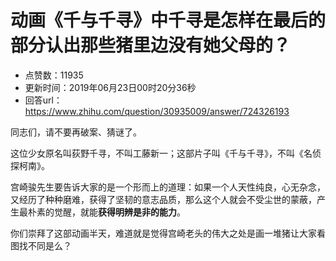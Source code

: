 # 动画《千与千寻》中千寻是怎样在最后的部分认出那些猪里边没有她父母的？
- 点赞数：11935
- 更新时间：2019年06月23日00时20分36秒
- 回答url：https://www.zhihu.com/question/30935009/answer/724326193
<body>
 <p data-pid="ccrOjkkL">同志们，请不要再破案、猜谜了。</p>
 <p data-pid="udKQrN9O">这位少女原名叫荻野千寻，不叫工藤新一；这部片子叫《千与千寻》，不叫《名侦探柯南》。</p>
 <p data-pid="aHMvIzki">宫崎骏先生要告诉大家的是一个形而上的道理：如果一个人天性纯良，心无杂念，又经历了种种磨难，获得了坚韧的意志品质，那么这个人就会不受尘世的蒙蔽，产生最朴素的觉醒，就能<b>获得明辨是非的能力</b>。</p>
 <p data-pid="uUw35G4u">你们崇拜了这部动画半天，难道就是觉得宫崎老头的伟大之处是画一堆猪让大家看图找不同是么？</p>
</body>